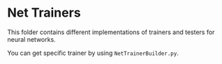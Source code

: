 # Net Trainers
This folder contains different implementations of trainers and testers for neural networks.

You can get specific trainer by using `NetTrainerBuilder.py`.